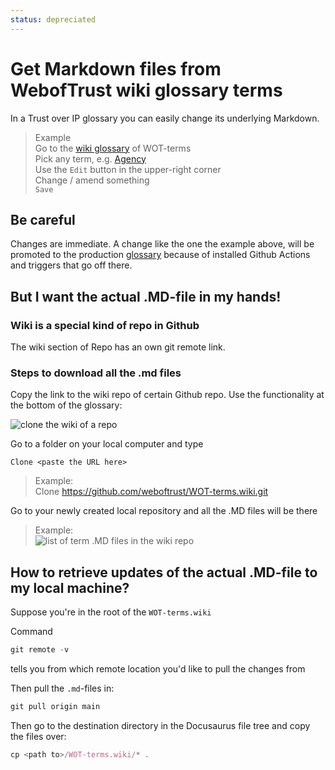 ```yaml
---
status: depreciated
---
```

# Get Markdown files from WebofTrust wiki glossary terms

In a Trust over IP glossary you can easily change its underlying Markdown.

> Example\
> Go to the [wiki glossary](https://github.com/weboftrust/WOT-terms/wiki) of WOT-terms\
> Pick any term, e.g. [Agency](https://github.com/weboftrust/WOT-terms/wiki/agency)\
> Use the `Edit` button in the upper-right corner\
> Change / amend something\
> `Save`

## Be careful

Changes are immediate. A change like the one the example above, will be promoted to the production [glossary](../category/glossary) because of installed Github Actions and triggers that go off there.

## But I want the actual .MD-file in my hands!

### Wiki is a special kind of repo in Github

The wiki section of Repo has an own git remote link.

### Steps to download all the .md files

Copy the link to the wiki repo of certain Github repo. Use the functionality at the bottom of the glossary:

<img src="https://hackmd.io/_uploads/SJspA9MRq.png" alt="clone the wiki of a repo" />

Go to a folder on your local computer and type

`Clone <paste the URL here>`

> Example:\
> Clone https://github.com/weboftrust/WOT-terms.wiki.git

Go to your newly created local repository and all the .MD files will be there

> Example:\
> <img src="https://hackmd.io/_uploads/H1SO-jMAq.png" alt="list of term .MD files in the wiki repo" />

## How to retrieve updates of the actual .MD-file to my local machine?

Suppose you're in the root of the `WOT-terms.wiki`

Command

```jsx
git remote -v
```

tells you from which remote location you'd like to pull the changes from

Then pull the `.md`-files in:

```jsx
git pull origin main
```

Then go to the destination directory in the Docusaurus file tree and copy the files over:

```jsx
cp <path to>/WOT-terms.wiki/* .
```
